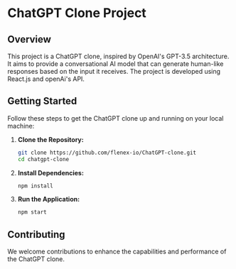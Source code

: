 # ChatGPT Clone Project

## Overview

This project is a ChatGPT clone, inspired by OpenAI's GPT-3.5 architecture. It aims to provide a conversational AI model that can generate human-like responses based on the input it receives. The project is developed using React.js and openAi's API.

## Getting Started

Follow these steps to get the ChatGPT clone up and running on your local machine:

1. **Clone the Repository:**
    ```bash
    git clone https://github.com/flenex-io/ChatGPT-clone.git
    cd chatgpt-clone
    ```

2. **Install Dependencies:**
    ```bash
    npm install
    ```

3. **Run the Application:**
    ```bash
    npm start
    ```

## Contributing

We welcome contributions to enhance the capabilities and performance of the ChatGPT clone.
